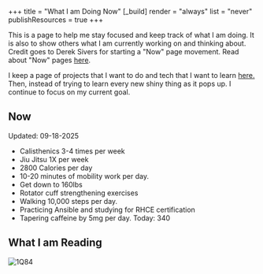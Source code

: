 +++
title = "What I am Doing Now"
[_build]
  render = "always"
  list = "never"
  publishResources = true
+++

This is a page to help me stay focused and keep track of what I am doing. It is also to show others what I am currently working on and thinking about. Credit goes to Derek Sivers for starting a "Now" page movement. Read about "Now" pages [here](https://nownownow.com/about).

I keep a page of projects that I want to do and tech that I want to learn [here.](Projects.md) Then, instead of trying to learn every new shiny thing as it pops up. I continue to focus on my current goal. 

## Now

Updated: 09-18-2025

- Calisthenics 3-4 times per week
- Jiu Jitsu 1X per week
- 2800 Calories per day
- 10-20 minutes of mobility work per day.
- Get down to 160lbs
- Rotator cuff strengthening exercises
- Walking 10,000 steps per day.
- Practicing Ansible and studying for RHCE certification
- Tapering caffeine by 5mg per day. Today: 340

## What I am Reading

![1Q84](https://m.media-amazon.com/images/I/51cxUhArJSL._SL1200_.jpg?classes=inline&height=175px)

